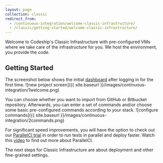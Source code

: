 ```yaml
---
layout: page
collection: classic
redirect_from:
  - /continuous-integration/welcome-classic-infrastructure/
  - /classic/getting-started/welcome-classic-infrastructure/
---
```


Welcome to Codeship's Classic Infrastructure with pre-configured VMs where we take care of the infrastructure for you. We host the environment, you provide the code.

## Getting Started
The screenshot below shows the initial [dashboard](https://app.codeship.com/projects) after logging in for the first time.
![new project screen]({{ site.baseurl }}/images/continuous-integration/1welcome.png)

You can choose whether you want to import from GitHub or Bitbucket repository. Afterwards, you can enter a set of commands and/or choose some basic pre-configured commands according to your stack.
![configure commands]({{ site.baseurl }}/images/continuous-integration/2commands.png)

For significant speed improvements, you will have the option to check out our [ParallelCI trial](https://codeship.com/features/parallelci) in order to run tests in parallel and deploy faster. Watch this [video](https://www.youtube.com/watch?v=E7ujcuGtRjo) to find out more about ParallelCI.

The next steps for Classic Infrastructure are about deployment and other fine-grained settings.
